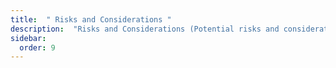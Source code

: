 ```yaml
---
title:  " Risks and Considerations "
description:  "Risks and Considerations (Potential risks and considerations for founders)"
sidebar:
  order: 9
---
```

